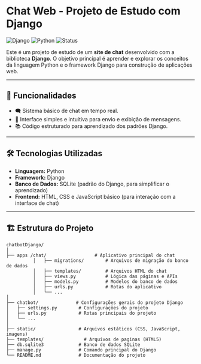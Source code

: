 # Chat Web - Projeto de Estudo com Django

![Django](https://img.shields.io/badge/Django-4.0%2B-green) ![Python](https://img.shields.io/badge/Python-3.9%2B-blue) ![Status](https://img.shields.io/badge/Status-Em%20Desenvolvimento-orange)

Este é um projeto de estudo de um **site de chat** desenvolvido com a biblioteca **Django**. O objetivo principal é aprender e explorar os conceitos da linguagem Python e o framework Django para construção de aplicações web.

---

## 🚀 Funcionalidades

- 🗨️ Sistema básico de chat em tempo real.
- 📄 Interface simples e intuitiva para envio e exibição de mensagens.
- 📚 Código estruturado para aprendizado dos padrões Django.
  
---

## 🛠️ Tecnologias Utilizadas

- **Linguagem:** Python
- **Framework:** Django
- **Banco de Dados:** SQLite (padrão do Django, para simplificar o aprendizado)
- **Frontend:** HTML, CSS e JavaScript básico (para interação com a interface de chat)

---

## 🏗️ Estrutura do Projeto

```plaintext
chatbotDjango/
│
├── apps /chat/                  # Aplicativo principal do chat
          │   ├── migrations/        # Arquivos de migração do banco de dados
          │   ├── templates/         # Arquivos HTML do chat
          │   ├── views.py           # Lógica das páginas e APIs
          │   ├── models.py          # Modelos do banco de dados
          │   ├── urls.py            # Rotas do aplicativo
          │   └── ...                
│
├── chatbot/              # Configurações gerais do projeto Django
│   ├── settings.py        # Configurações do projeto
│   ├── urls.py            # Rotas principais do projeto
│   └── ...
│
├── static/                # Arquivos estáticos (CSS, JavaScript, imagens)
├── templates/               # Arquivos de paginas (HTML5)
├── db.sqlite3             # Banco de dados SQLite
├── manage.py              # Comando principal do Django
└── README.md              # Documentação do projeto
